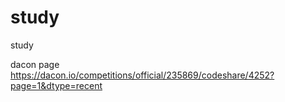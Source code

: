 # study
study

dacon page
https://dacon.io/competitions/official/235869/codeshare/4252?page=1&dtype=recent
